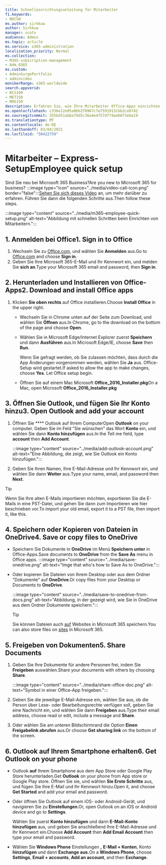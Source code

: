 ```yaml
---
title: Schnelleinrichtungsanleitung für Mitarbeiter
f1.keywords:
- NOCSH
ms.author: sirkkuw
author: Sirkkuw
manager: scotv
audience: Admin
ms.topic: article
ms.service: o365-administration
localization_priority: Normal
ms.collection:
- M365-subscription-management
- Adm_O365
ms.custom:
- AdminSurgePortfolio
- adminvideo
monikerRange: o365-worldwide
search.appverid:
- BCS160
- MET150
- MOE150
description: Erfahren Sie, wie Ihre Mitarbeiter Office-Apps einrichten, die sie mit Microsoft 365 Business Premium erhalten.
ms.openlocfilehash: c336e12e05a0bb2f0967c7e7591913cbb2ce6742
ms.sourcegitcommit: 355bd51ab6a79d5c36a4e4f57df74ae6873eba19
ms.translationtype: MT
ms.contentlocale: de-DE
ms.lasthandoff: 03/04/2021
ms.locfileid: "50422759"
---
```

# <a name="employee-quick-setup"></a><span data-ttu-id="0fb1c-103">Mitarbeiter – Express-Setup</span><span class="sxs-lookup"><span data-stu-id="0fb1c-103">Employee quick setup</span></span>

<span data-ttu-id="0fb1c-104">Sind Sie neu bei Microsoft 365 Business?</span><span class="sxs-lookup"><span data-stu-id="0fb1c-104">Are you new to Microsoft 365 for business?</span></span> :::image type="icon" source="../media/video-call-icon.png" border="false":::[Sehen Sie sich dieses Video](https://support.microsoft.com/office/d6466f0d-5d13-464a-adcb-00906ae87029) an, um mehr darüber zu erfahren. <span data-ttu-id="0fb1c-106">Führen Sie dann die folgenden Schritte aus.</span><span class="sxs-lookup"><span data-stu-id="0fb1c-106">Then follow these steps.</span></span>

:::image type="content" source="../media/m365-employee-quick-setup.png" alt-text="Abbildung mit schnellen Schritten beim Einrichten von Mitarbeitern.":::

## <a name="1-sign-in-to-office"></a><span data-ttu-id="0fb1c-108">1. Anmelden bei Office</span><span class="sxs-lookup"><span data-stu-id="0fb1c-108">1. Sign in to Office</span></span>

1. <span data-ttu-id="0fb1c-109">Wechseln Sie zu [Office.com](https://office.com), und wählen Sie **Anmelden** aus.</span><span class="sxs-lookup"><span data-stu-id="0fb1c-109">Go to [Office.com](https://office.com) and choose **Sign in**.</span></span>
1. <span data-ttu-id="0fb1c-110">Geben Sie Ihre Microsoft 365-E-Mail und Ihr Kennwort ein, und melden Sie **sich an**.</span><span class="sxs-lookup"><span data-stu-id="0fb1c-110">Type your Microsoft 365 email and password, then **Sign in**.</span></span>

## <a name="2-download-and-install-office-apps"></a><span data-ttu-id="0fb1c-111">2. Herunterladen und Installieren von Office-Apps</span><span class="sxs-lookup"><span data-stu-id="0fb1c-111">2. Download and install Office apps</span></span>

1. <span data-ttu-id="0fb1c-112">Klicken **Sie oben rechts** auf Office installieren.</span><span class="sxs-lookup"><span data-stu-id="0fb1c-112">Choose **Install Office** in the upper right.</span></span>
    - <span data-ttu-id="0fb1c-113">Wechseln Sie in Chrome unten auf der Seite zum Download, und wählen Sie **Öffnen** aus.</span><span class="sxs-lookup"><span data-stu-id="0fb1c-113">In Chrome, go to the download on the bottom of the page and choose **Open**.</span></span>
    - <span data-ttu-id="0fb1c-114">Wählen Sie in Microsoft Edge/Internet Explorer zuerst **Speichern** und dann **Ausführen** aus.</span><span class="sxs-lookup"><span data-stu-id="0fb1c-114">In Microsoft Edge/IE, choose **Save** then **Run**.</span></span>
    
        <span data-ttu-id="0fb1c-p102">Wenn Sie gefragt werden, ob Sie zulassen möchten, dass durch die App Änderungen vorgenommen werden, wählen Sie **Ja** aus. Office-Setup wird gestartet.</span><span class="sxs-lookup"><span data-stu-id="0fb1c-p102">If asked to allow the app to make changes, choose **Yes**. Let Office setup begin.</span></span>
    - <span data-ttu-id="0fb1c-117">Öffnen Sie auf einem Mac Microsoft **Office_2016_Installer.pkg**</span><span class="sxs-lookup"><span data-stu-id="0fb1c-117">On a Mac, open Microsoft **Office_2016_Installer.pkg**</span></span>

## <a name="3-open-outlook-and-add-your-account"></a><span data-ttu-id="0fb1c-118">3. Öffnen Sie Outlook, und fügen Sie Ihr Konto hinzu</span><span class="sxs-lookup"><span data-stu-id="0fb1c-118">3. Open Outlook and add your account</span></span>

1. <span data-ttu-id="0fb1c-119">Öffnen Sie \*\*\*\* Outlook auf Ihrem Computer</span><span class="sxs-lookup"><span data-stu-id="0fb1c-119">Open **Outlook** on your computer.</span></span> <span data-ttu-id="0fb1c-120">Geben Sie im Feld "Sie wünschen" das Wort **Konto** ein, und wählen Sie dann **Konto hinzufügen** aus.</span><span class="sxs-lookup"><span data-stu-id="0fb1c-120">In the Tell me field, type **account** then **Add Account**.</span></span>

    :::image type="content" source="../media/add-outlook-account.png" alt-text="Eine Abbildung, die zeigt, wie Sie Outlook ein Konto hinzufügen.":::

1. <span data-ttu-id="0fb1c-122">Geben Sie Ihren Namen, Ihre E-Mail-Adresse und Ihr Kennwort ein, und wählen Sie dann **Weiter** aus.</span><span class="sxs-lookup"><span data-stu-id="0fb1c-122">Type your name, email, and password then **Next**.</span></span>

> [!TIP]
> <span data-ttu-id="0fb1c-123">Wenn Sie Ihre alten E-Mails importieren möchten, exportieren Sie die E-Mails in eine PST-Datei, und gehen Sie dann zum Importieren wie hier beschrieben vor.</span><span class="sxs-lookup"><span data-stu-id="0fb1c-123">To import your old email, export it to a PST file, then import it, like this.</span></span>

## <a name="4-save-or-copy-files-to-onedrive"></a><span data-ttu-id="0fb1c-124">4. Speichern oder Kopieren von Dateien in OneDrive</span><span class="sxs-lookup"><span data-stu-id="0fb1c-124">4. Save or copy files to OneDrive</span></span>

- <span data-ttu-id="0fb1c-125">Speichern Sie Dokumente in **OneDrive** im Menü **Speichern unter** in Office-Apps.</span><span class="sxs-lookup"><span data-stu-id="0fb1c-125">Save documents to **OneDrive** from the **Save As** menu in Office apps.</span></span>
    :::image type="content" source="../media/save-onedrive.png" alt-text="Imge that who's how to Save As to OneDrive.":::

- <span data-ttu-id="0fb1c-127">Oder kopieren Sie Dateien von Ihrem Desktop oder aus dem Ordner "Dokumente" auf **OneDrive**.</span><span class="sxs-lookup"><span data-stu-id="0fb1c-127">Or copy files from your Desktop or Documents to **OneDrive**.</span></span>

    :::image type="content" source="../media/save-to-onedrive-from-docs.png" alt-text="Abbildung, in der gezeigt wird, wie Sie in OneDrive aus dem Ordner Dokumente speichern.":::

    > [!TIP]
    > <span data-ttu-id="0fb1c-129">Sie können Dateien auch [auf](https://support.microsoft.com/office/d18d21a0-1f9f-4f6c-ac45-d52afa0a4a2e) Websites in Microsoft 365 speichern.</span><span class="sxs-lookup"><span data-stu-id="0fb1c-129">You can also store files on [sites](https://support.microsoft.com/office/d18d21a0-1f9f-4f6c-ac45-d52afa0a4a2e) in Microsoft 365.</span></span>

## <a name="5-share-documents"></a><span data-ttu-id="0fb1c-130">5. Freigeben von Dokumenten</span><span class="sxs-lookup"><span data-stu-id="0fb1c-130">5. Share Documents</span></span>

1. <span data-ttu-id="0fb1c-131">Geben Sie Ihre Dokumente für andere Personen frei, indem Sie **Freigeben** auswählen.</span><span class="sxs-lookup"><span data-stu-id="0fb1c-131">Share your documents with others by choosing **Share**.</span></span>

    :::image type="content" source="../media/share-office-doc.png" alt-text="Symbol in einer Office-App freigeben.":::

1. <span data-ttu-id="0fb1c-133">Geben Sie die jeweilige E-Mail-Adresse ein, wählen Sie aus, ob die Person über Lese- oder Bearbeitungsrechte verfügen soll, geben Sie eine Nachricht ein, und wählen Sie dann **Freigeben** aus.</span><span class="sxs-lookup"><span data-stu-id="0fb1c-133">Type their email address, choose read or edit, include a message and **Share**.</span></span>
1. <span data-ttu-id="0fb1c-134">Oder wählen Sie am unteren Bildschirmrand die Option **Einen Freigabelink abrufen** aus.</span><span class="sxs-lookup"><span data-stu-id="0fb1c-134">Or choose **Get sharing link** on the bottom of the screen.</span></span>

## <a name="6-get-outlook-on-your-phone"></a><span data-ttu-id="0fb1c-135">6. Outlook auf Ihrem Smartphone erhalten</span><span class="sxs-lookup"><span data-stu-id="0fb1c-135">6. Get Outlook on your phone</span></span>

- <span data-ttu-id="0fb1c-136">Outlook **auf** Ihrem Smartphone aus dem App Store oder Google Play Store herunterladen.</span><span class="sxs-lookup"><span data-stu-id="0fb1c-136">Get **Outlook** on your phone from App store or Google Play store.</span></span> <span data-ttu-id="0fb1c-137">Öffnen Sie sie, und wählen **Sie Erste Schritte** aus, und fügen Sie Ihre E-Mail und Ihr Kennwort hinzu.</span><span class="sxs-lookup"><span data-stu-id="0fb1c-137">Open it, and choose **Get Started** and add your email and password.</span></span>
- <span data-ttu-id="0fb1c-138">Oder öffnen Sie Outlook auf einem iOS- oder Android-Gerät, und navigieren Sie zu **Einstellungen**.</span><span class="sxs-lookup"><span data-stu-id="0fb1c-138">Or, open Outlook on an iOS or Android device and go to **Settings**.</span></span>

    <span data-ttu-id="0fb1c-139">Wählen Sie zuerst **Konto hinzufügen** und dann **E-Mail-Konto hinzufügen** aus, und geben Sie anschließend Ihre E-Mail-Adresse und Ihr Kennwort ein.</span><span class="sxs-lookup"><span data-stu-id="0fb1c-139">Choose **Add Account** then **Add Email Account** then type your email and password.</span></span>
- <span data-ttu-id="0fb1c-140">Wählen Sie **Windows Phone** Einstellungen **,** **E-Mail + Konten**, Konto **hinzufügen** und dann **Exchange aus.**</span><span class="sxs-lookup"><span data-stu-id="0fb1c-140">On a **Windows Phone**, choose **Settings**, **Email + accounts**, **Add an account**, and then **Exchange**.</span></span>